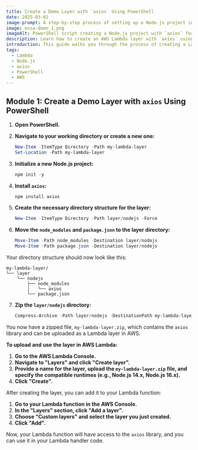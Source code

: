 ```yaml
---
title: Create a Demo Layer with `axios` Using PowerShell
date: 2025-03-02
image-prompt: A step-by-step process of setting up a Node.js project in PowerShell, installing `axios`, and creating a Lambda layer directory structure.
image: essa-demo_1.png
imageAlt: PowerShell script creating a Node.js project with `axios` for AWS Lambda layer.
description: Learn how to create an AWS Lambda layer with `axios` using PowerShell in a few simple steps.
introduction: This guide walks you through the process of creating a Lambda layer with the `axios` library using PowerShell, from setting up the directory structure to uploading the layer in the AWS Lambda Console.
tags:
  - Lambda
  - Node.js
  - axios
  - PowerShell
  - AWS
---
```


## Module 1: Create a Demo Layer with `axios` Using PowerShell

1. **Open PowerShell.**

2. **Navigate to your working directory or create a new one:**

   ```powershell
   New-Item -ItemType Directory -Path my-lambda-layer
   Set-Location -Path my-lambda-layer
   ```

3. **Initialize a new Node.js project:**

   ```powershell
   npm init -y
   ```

4. **Install `axios`:**

   ```powershell
   npm install axios
   ```

5. **Create the necessary directory structure for the layer:**

   ```powershell
   New-Item -ItemType Directory -Path layer/nodejs -Force
   ```

6. **Move the `node_modules` and `package.json` to the layer directory:**
   ```powershell
   Move-Item -Path node_modules -Destination layer/nodejs
   Move-Item -Path package.json -Destination layer/nodejs
   ```

Your directory structure should now look like this:

```
my-lambda-layer/
└── layer
    └── nodejs
        ├── node_modules
        │   └── axios
        └── package.json
```

7. **Zip the `layer/nodejs` directory:**
   ```powershell
   Compress-Archive -Path layer/nodejs -DestinationPath my-lambda-layer.zip
   ```

You now have a zipped file, `my-lambda-layer.zip`, which contains the `axios` library and can be uploaded as a Lambda layer in AWS.

**To upload and use the layer in AWS Lambda:**

1. **Go to the AWS Lambda Console.**
2. **Navigate to "Layers" and click "Create layer".**
3. **Provide a name for the layer, upload the `my-lambda-layer.zip` file, and specify the compatible runtimes (e.g., Node.js 14.x, Node.js 16.x).**
4. **Click "Create".**

After creating the layer, you can add it to your Lambda function:

1. **Go to your Lambda function in the AWS Console.**
2. **In the "Layers" section, click "Add a layer".**
3. **Choose "Custom layers" and select the layer you just created.**
4. **Click "Add".**

Now, your Lambda function will have access to the `axios` library, and you can use it in your Lambda handler code.
